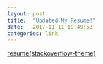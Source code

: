 ```yaml
---
layout: post
title:  "Updated My Resume!"
date:   2017-11-11 19:49:53
categories: link
---
```


[resume(stackoverflow-theme)][resume]

[resume]:      /resume
